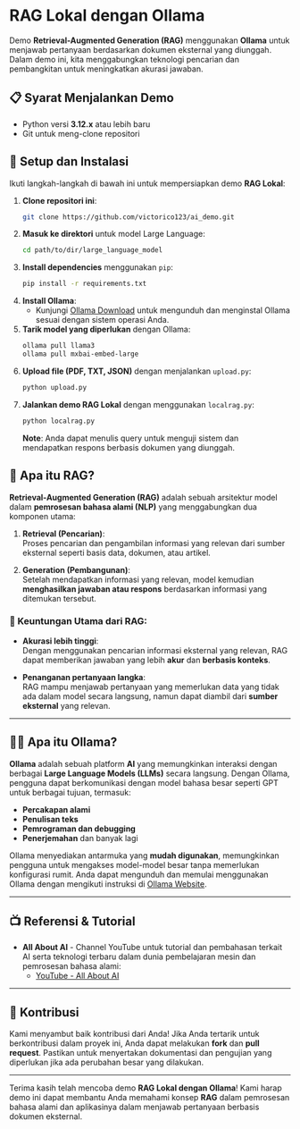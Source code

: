 <!-- # RAG lokal dengan Ollama

## Syarat menjalankan demo
- Python versi 3.12.x
- Git

## Setup
1. git clone https://github.com/victorico123/ai_demo.git
2. cd path/to/dir/large_language_model
3. pip install -r requirements.txt
4. Install [Ollama](https://ollama.com/download) <https://ollama.com/download>
5. ollama pull llama3
6. ollama pull mxbai-embed-large
7. run upload.py (.pdf, .txt, JSON)
8. run localrag.py (with query re-write)

## Apa itu RAG?
RAG (Retrieval-Augmented Generation) adalah arsitektur model dalam pemrosesan bahasa alami (NLP) yang menggabungkan dua komponen utama: retrieval (pencarian) dan generation (pembangunan).

### Cara Kerja RAG:
Retrieval (Pencarian): Model pertama-tama mencari dan mengambil informasi atau dokumen yang relevan dari basis data pengetahuan besar (misalnya, basis data atau dokumen teks).
Generation (Pembangunan): Setelah mendapatkan dokumen relevan, model kemudian menghasilkan jawaban atau respons berdasarkan kombinasi antara query input dan informasi yang diambil, seringkali menggunakan model bahasa seperti GPT.
Keuntungan Utama:
Akurasi lebih tinggi: Dengan mengambil informasi yang relevan dari sumber eksternal, model RAG memberikan jawaban yang lebih akurat dan berbasis konteks.
Penanganan pertanyaan langka: Dapat menjawab pertanyaan atau menghasilkan teks berdasarkan informasi yang tidak langsung disimpan dalam model, tetapi dapat diambil dari sumber eksternal.

## Apa itu olama?
Ollama adalah sebuah platform atau aplikasi yang mengintegrasikan teknologi Large Language Models (LLM) untuk memungkinkan interaksi dengan model-model AI secara langsung. Ollama memungkinkan pengguna untuk berbicara atau berkomunikasi dengan berbagai model bahasa besar untuk berbagai keperluan, seperti percakapan, penulisan teks, pemrograman, dan banyak lagi. https://www.ollama.com.

### Referensi
https://www.youtube.com/c/AllAboutAI -->




# RAG Lokal dengan Ollama

Demo **Retrieval-Augmented Generation (RAG)** menggunakan **Ollama** untuk menjawab pertanyaan berdasarkan dokumen eksternal yang diunggah. Dalam demo ini, kita menggabungkan teknologi pencarian dan pembangkitan untuk meningkatkan akurasi jawaban.

## 📋 Syarat Menjalankan Demo
- Python versi **3.12.x** atau lebih baru
- Git untuk meng-clone repositori

## 🚀 Setup dan Instalasi

Ikuti langkah-langkah di bawah ini untuk mempersiapkan demo **RAG Lokal**:

1. **Clone repositori ini**:
   ```bash
   git clone https://github.com/victorico123/ai_demo.git
   ```
2. **Masuk ke direktori** untuk model Large Language:
   ```bash
   cd path/to/dir/large_language_model
   ```
3. **Install dependencies** menggunakan `pip`:
   ```bash
   pip install -r requirements.txt
   ```
4. **Install Ollama**:
   - Kunjungi [Ollama Download](https://ollama.com/download) untuk mengunduh dan menginstal Ollama sesuai dengan sistem operasi Anda.
5. **Tarik model yang diperlukan** dengan Ollama:
   ```bash
   ollama pull llama3
   ollama pull mxbai-embed-large
   ```
6. **Upload file (PDF, TXT, JSON)** dengan menjalankan `upload.py`:
   ```bash
   python upload.py
   ```
7. **Jalankan demo RAG Lokal** dengan menggunakan `localrag.py`:
   ```bash
   python localrag.py
   ```
   **Note**: Anda dapat menulis query untuk menguji sistem dan mendapatkan respons berbasis dokumen yang diunggah.

## 📖 Apa itu RAG?

**Retrieval-Augmented Generation (RAG)** adalah sebuah arsitektur model dalam **pemrosesan bahasa alami (NLP)** yang menggabungkan dua komponen utama:

1. **Retrieval (Pencarian)**:  
   Proses pencarian dan pengambilan informasi yang relevan dari sumber eksternal seperti basis data, dokumen, atau artikel.

2. **Generation (Pembangunan)**:  
   Setelah mendapatkan informasi yang relevan, model kemudian **menghasilkan jawaban atau respons** berdasarkan informasi yang ditemukan tersebut.

### 🔑 Keuntungan Utama dari RAG:
- **Akurasi lebih tinggi**:  
  Dengan menggunakan pencarian informasi eksternal yang relevan, RAG dapat memberikan jawaban yang lebih **akur** dan **berbasis konteks**.
  
- **Penanganan pertanyaan langka**:  
  RAG mampu menjawab pertanyaan yang memerlukan data yang tidak ada dalam model secara langsung, namun dapat diambil dari **sumber eksternal** yang relevan.

---

## 🧑‍💻 Apa itu Ollama?

**Ollama** adalah sebuah platform **AI** yang memungkinkan interaksi dengan berbagai **Large Language Models (LLMs)** secara langsung. Dengan Ollama, pengguna dapat berkomunikasi dengan model bahasa besar seperti GPT untuk berbagai tujuan, termasuk:

- **Percakapan alami**
- **Penulisan teks**
- **Pemrograman dan debugging**
- **Penerjemahan** dan banyak lagi

Ollama menyediakan antarmuka yang **mudah digunakan**, memungkinkan pengguna untuk mengakses model-model besar tanpa memerlukan konfigurasi rumit. Anda dapat mengunduh dan memulai menggunakan Ollama dengan mengikuti instruksi di [Ollama Website](https://www.ollama.com).

---

## 📺 Referensi & Tutorial

- **All About AI** - Channel YouTube untuk tutorial dan pembahasan terkait AI serta teknologi terbaru dalam dunia pembelajaran mesin dan pemrosesan bahasa alami:
  - [YouTube - All About AI](https://www.youtube.com/c/AllAboutAI)

---

## 🔧 Kontribusi

Kami menyambut baik kontribusi dari Anda! Jika Anda tertarik untuk berkontribusi dalam proyek ini, Anda dapat melakukan **fork** dan **pull request**. Pastikan untuk menyertakan dokumentasi dan pengujian yang diperlukan jika ada perubahan besar yang dilakukan.

---

Terima kasih telah mencoba demo **RAG Lokal dengan Ollama**! Kami harap demo ini dapat membantu Anda memahami konsep **RAG** dalam pemrosesan bahasa alami dan aplikasinya dalam menjawab pertanyaan berbasis dokumen eksternal.
